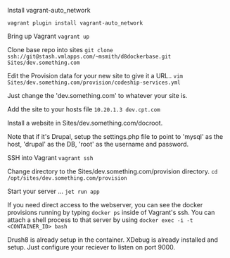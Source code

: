 Install vagrant-auto_network```vagrant plugin install vagrant-auto_network```Bring up Vagrant```vagrant up```Clone base repo into sites```git clone ssh://git@stash.vmlapps.com/~msmith/d8dockerbase.git Sites/dev.something.com```Edit the Provision data for your new site to give it a URL..
```vim Sites/dev.something.com/provision/codeship-services.yml```

Just change the 'dev.something.com' to whatever your site is.

Add the site to your hosts file
```10.20.1.3 dev.cpt.com```

Install a website in Sites/dev.something.com/docroot.

Note that if it's Drupal, setup the settings.php file to point to 'mysql' as the host, 'drupal' as the DB, 'root' as the username and password.

SSH into Vagrant
```vagrant ssh```

Change directory to the Sites/dev.something.com/provision directory.
```cd /opt/sites/dev.something.com/provision```

Start your server ...
```jet run app```




If you need direct access to the webserver, you can see the docker provisions running by typing ```docker ps``` inside of Vagrant's ssh. You can attach a shell process to that server by using ```docker exec -i -t <CONTAINER_ID> bash```

Drush8 is already setup in the container. XDebug is already installed and setup. Just configure your reciever to listen on port 9000.
